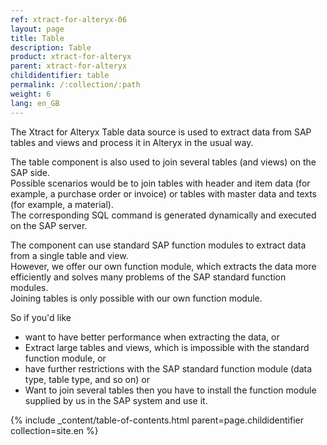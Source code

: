 ```yaml
---
ref: xtract-for-alteryx-06
layout: page
title: Table
description: Table
product: xtract-for-alteryx
parent: xtract-for-alteryx
childidentifier: table
permalink: /:collection/:path
weight: 6
lang: en_GB
---
```


The Xtract for Alteryx Table data source is used to extract data from SAP tables and views and process it in Alteryx in the usual way. <br> 

The table component is also used to join several tables (and views) on the SAP side.<br> 
Possible scenarios would be to join tables with header and item data (for example, a purchase order or invoice) or tables with master data and texts (for example, a material). <br> 
The corresponding SQL command is generated dynamically and executed on the SAP server. <br> 

The component can use standard SAP function modules to extract data from a single table and view. <br> 
However, we offer our own function module, which extracts the data more efficiently and solves many problems of the SAP standard function modules. <br>
Joining tables is only possible with our own function module. <br> 

So if you'd like 
- want to have better performance when extracting the data, or 
- Extract large tables and views, which is impossible with the standard function module, or 
- have further restrictions with the SAP standard function module (data type, table type, and so on) or 
- Want to join several tables
then you have to install the function module supplied by us in the SAP system and use it. 

{% include _content/table-of-contents.html parent=page.childidentifier collection=site.en %}